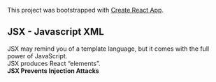 This project was bootstrapped with [Create React App](https://github.com/facebook/create-react-app).

## JSX - Javascript XML

JSX may remind you of a template language, but it comes with the full power of JavaScript. <br />
JSX produces React “elements”. <br />
<b>JSX Prevents Injection Attacks</b>
